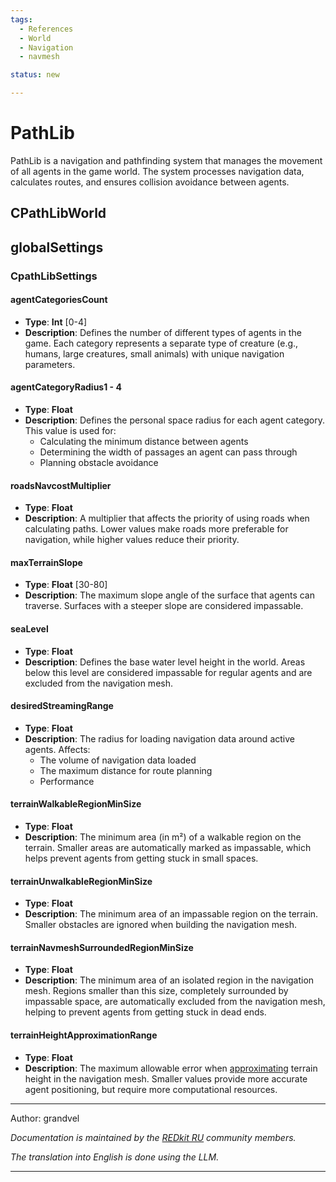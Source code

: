 ```yaml
---
tags:
  - References
  - World
  - Navigation
  - navmesh

status: new

---
```


# PathLib

PathLib is a navigation and pathfinding system that manages the movement of all agents in the game world. 
The system processes navigation data, calculates routes, and ensures collision avoidance between agents.

## CPathLibWorld
## globalSettings
### CpathLibSettings
#### agentCategoriesCount
- **Type**: **Int** [0-4]
- **Description**: Defines the number of different types of agents in the game. 
Each category represents a separate type of creature (e.g., humans, large creatures, small animals) 
with unique navigation parameters.

#### agentCategoryRadius1 - 4
- **Type**: **Float**
- **Description**: Defines the personal space radius for each agent category. This value is used for:
    - Calculating the minimum distance between agents
    - Determining the width of passages an agent can pass through
    - Planning obstacle avoidance

#### roadsNavcostMultiplier
- **Type**: **Float**
- **Description**: A multiplier that affects the priority of using roads when calculating paths. 
Lower values make roads more preferable for navigation, while higher values reduce their priority.

#### maxTerrainSlope
- **Type**: **Float** [30-80]
- **Description**: The maximum slope angle of the surface that agents can traverse. 
Surfaces with a steeper slope are considered impassable.

#### seaLevel
- **Type**: **Float**
- **Description**: Defines the base water level height in the world. Areas below this level 
are considered impassable for regular agents and are excluded from the navigation mesh.

#### desiredStreamingRange
- **Type**: **Float**
- **Description**: The radius for loading navigation data around active agents. Affects:
    - The volume of navigation data loaded
    - The maximum distance for route planning
    - Performance

#### terrainWalkableRegionMinSize
- **Type**: **Float**
- **Description**: The minimum area (in m²) of a walkable region on the terrain. 
Smaller areas are automatically marked as impassable, 
which helps prevent agents from getting stuck in small spaces.

#### terrainUnwalkableRegionMinSize
- **Type**: **Float**
- **Description**: The minimum area of an impassable region on the terrain. 
Smaller obstacles are ignored when building the navigation mesh.

#### terrainNavmeshSurroundedRegionMinSize
- **Type**: **Float**
- **Description**: The minimum area of an isolated region in the navigation mesh. 
Regions smaller than this size, completely surrounded by impassable space, are automatically excluded from 
the navigation mesh, helping to prevent agents from getting stuck in dead ends.

#### terrainHeightApproximationRange
- **Type**: **Float**
- **Description**: The maximum allowable error when 
[approximating](https://en.wikipedia.org/wiki/Approximation) 
terrain height in the navigation mesh. Smaller values provide more accurate agent positioning, 
but require more computational resources.

***
Author: grandvel

*Documentation is maintained by the [REDkit RU](https://discord.gg/kRTEy8KcNa) community members.*

_The translation into English is done using the LLM._
***